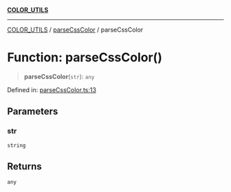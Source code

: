 [**COLOR_UTILS**](../../README.md)

***

[COLOR_UTILS](../../README.md) / [parseCssColor](../README.md) / parseCssColor

# Function: parseCssColor()

> **parseCssColor**(`str`): `any`

Defined in: [parseCssColor.ts:13](https://github.com/dailker/everyutil/blob/9ec04d41a381dab61073bf86e9abc70eaf55066d/src/color/parseCssColor.ts#L13)

## Parameters

### str

`string`

## Returns

`any`
